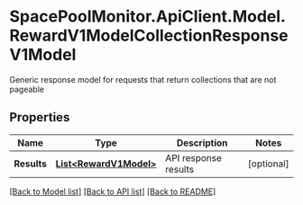 # SpacePoolMonitor.ApiClient.Model.RewardV1ModelCollectionResponseV1Model
Generic response model for requests that return collections that are not pageable

## Properties

Name | Type | Description | Notes
------------ | ------------- | ------------- | -------------
**Results** | [**List&lt;RewardV1Model&gt;**](RewardV1Model.md) | API response results | [optional] 

[[Back to Model list]](../README.md#documentation-for-models) [[Back to API list]](../README.md#documentation-for-api-endpoints) [[Back to README]](../README.md)

